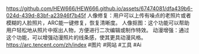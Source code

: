 https://github.com/HEW666/HEW666.github.io/assets/67474081/dfa439b6-024d-439d-83bf-a23946f7b45f
人像修复：用户可以上传有噪点的老照片或者模糊的人脸照片，ARC能一键修复，恢复清晰度。
人像抠图：这个功能可以帮助用户轻松地从照片中抠出人物，方便进行二次编辑或制作特效。
动漫增强：通过这个功能，可以增强动漫照片的线条感，使其更具动漫风格。
https://arc.tencent.com/zh/index
#图片 #网站 #工具 #Ai